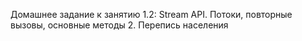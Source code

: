 Домашнее задание к занятию 1.2: Stream API. Потоки, повторные вызовы, основные методы
2. Перепись населения 